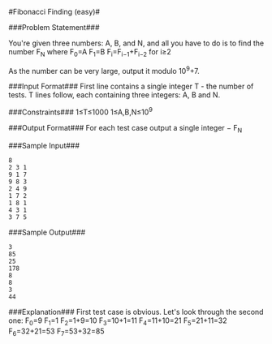 #Fibonacci Finding (easy)#


###Problem Statement###

You're given three numbers: A, B, and N, and all you have to do is to find the number F<sub>N</sub> where
F<sub>0</sub>=A
F<sub>1</sub>=B
F<sub>i</sub>=F<sub>i−1</sub>+F<sub>i−2</sub> for i≥2

As the number can be very large, output it modulo 10<sup>9</sup>+7.

###Input Format###
First line contains a single integer T - the number of tests. T lines follow, each containing three integers: A, B and N.

###Constraints###
1≤T≤1000
1≤A,B,N≤10<sup>9</sup>

###Output Format###
For each test case output a single integer − F<sub>N</sub>

###Sample Input###
```
8  
2 3 1  
9 1 7  
9 8 3  
2 4 9  
1 7 2  
1 8 1  
4 3 1  
3 7 5  
```
###Sample Output###
```
3  
85  
25  
178  
8  
8  
3  
44
```
###Explanation###
First test case is obvious.
Let's look through the second one:
F<sub>0</sub>=9
F<sub>1</sub>=1
F<sub>2</sub>=1+9=10
F<sub>3</sub>=10+1=11
F<sub>4</sub>=11+10=21
F<sub>5</sub>=21+11=32
F<sub>6</sub>=32+21=53
F<sub>7</sub>=53+32=85
